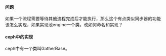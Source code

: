 #### 问题
如果一个流程需要等待其他流程完成后才能执行，那么这个有点类似同步器的功能该怎么实现，如果实现池engine一个类，改如何命名和实现？

#### ceph中的实现
ceph中有一个类叫GatherBase。
